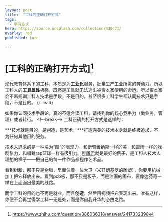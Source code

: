 ```yaml
---
layout: post
title:  "工科的正确打开方式"
tags:
  - 学习方式
hero: https://source.unsplash.com/collection/430471/
overlay: red
published: ture

---
```


# [工科的正确打开方式][^1]


现代教育体系下的工科，本质是为**工业化**服务，批量生产工业所需的劳动力。所以工科人的**工具属性**极强，既然是工具就无法逃出被资本家使用的命运。所以资本家会不断规训工科人技术是手段，不是目的。甚至很多工科学生都认同技术只是手段，不是目的。
{: .lead} 

如果你认同技术手段论，真的不适合读工科，请找到你的核心竞争力（做业务，管理）或者转行。
<!–-break-–> 
工科正确的打开方式是这样的：

***技术就是目的，是创造，是艺术，***打造完美的技术本身就是终极追求，不为任何其他目的服务。

技术人追求的是一种名为“酷”的表现力，和断臂维纳斯一样的美，和雷雨一样的戏剧张力，和唱跳rap篮球一样有吸引力。[稚晖君](https://space.bilibili.com/20259914?spm_id_from=333.337.0.0)就是最好的例子，是工科人技术人理想的样子——把自己的每一件作品都视作艺术品。


看到树脂，那不只是树脂，里面住着一位大卫（米开朗基罗的雕塑），你要用机械加工把它释放出来。看到pcb板，那不只是板子，而是油画的画布，要像达芬奇一样在上面画出最美的线路。


而学工科的目的也不再是就业，而且**创造**，然后用视频把它表现出来。唯有这样，你便不会再觉得学工科一无是处，而是你自我升华的必由之路。

[^1]:https://www.zhihu.com/question/386036318/answer/2417332398
